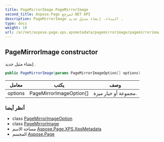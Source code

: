 ```yaml
---
title: PageMirrorImage.PageMirrorImage
second_title: Aspose.Page لمرجع NET API
description: PageMirrorImage البناء. إنشاء مثيل جديد .
type: docs
weight: 10
url: /ar/net/aspose.page.xps.xpsmetadata/pagemirrorimage/pagemirrorimage/
---
```

## PageMirrorImage constructor

إنشاء مثيل جديد .

```csharp
public PageMirrorImage(params PageMirrorImageOption[] options)
```

| معامل | يكتب | وصف |
| --- | --- | --- |
| options | PageMirrorImageOption[] | مجموعة أو خيار ميزة. |

### أنظر أيضا

* class [PageMirrorImageOption](../../pagemirrorimage.pagemirrorimageoption/)
* class [PageMirrorImage](../)
* مساحة الاسم [Aspose.Page.XPS.XpsMetadata](../../pagemirrorimage/)
* المجسم [Aspose.Page](../../../)


